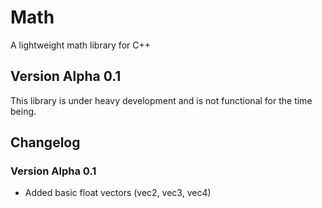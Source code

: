 # Math
A lightweight math library for C++

## Version Alpha 0.1
This library is under heavy development and is not functional for the time being.

## Changelog

### Version Alpha 0.1
- Added basic float vectors (vec2, vec3, vec4)
